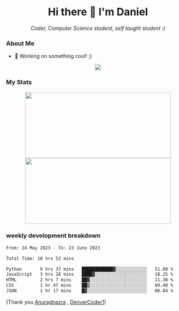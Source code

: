 <h1 align="center">Hi there 👋 I'm Daniel</h1>

<p align="center"><em>Coder, Computer Science student, self taught student :)</em></p>

### About Me

- 📝 Working on something cool! ;)

<div align="center">
<img src="https://github-readme-stats.vercel.app/api/top-langs/?username=dtisoy&layout=compact&theme=tokyonight&hide_border=true&card_width=450" />
</div>

### My Stats

<div align="center"> 
  <img height="180em" src="https://github-readme-stats.vercel.app/api?username=dtisoy&show_icons=true&hide_border=true&count_private=true&include_all_commits=true&theme=prussian&hide_stars=false" width = 400 />
   <img height="180em" src = "https://github-readme-streak-stats.herokuapp.com?user=dtisoy&theme=prussian&hide_border=true" width = 400>
</div>


[//]: <> (<img src="https://github-readme-stats.vercel.app/api/wakatime?username=dtisoy&theme=tokyonight&hide_border=true&card_width=450" /> )

### weekly development breakdown
<!--START_SECTION:waka-->

```txt
From: 24 May 2023 - To: 23 June 2023

Total Time: 18 hrs 52 mins

Python       9 hrs 37 mins   ████████████▓░░░░░░░░░░░░   51.00 %
JavaScript   3 hrs 26 mins   ████▓░░░░░░░░░░░░░░░░░░░░   18.25 %
HTML         2 hrs 7 mins    ██▓░░░░░░░░░░░░░░░░░░░░░░   11.30 %
CSS          1 hr 47 mins    ██▒░░░░░░░░░░░░░░░░░░░░░░   09.48 %
JSON         1 hr 17 mins    █▓░░░░░░░░░░░░░░░░░░░░░░░   06.84 %
```

<!--END_SECTION:waka-->
(Thank you <a target="_blank" href="https://github.com/anuraghazra/github-readme-stats">Anuraghazra</a> , <a target="_blank" href="https://github.com/DenverCoder1/github-readme-streak-stats">DenverCoder1</a>)
